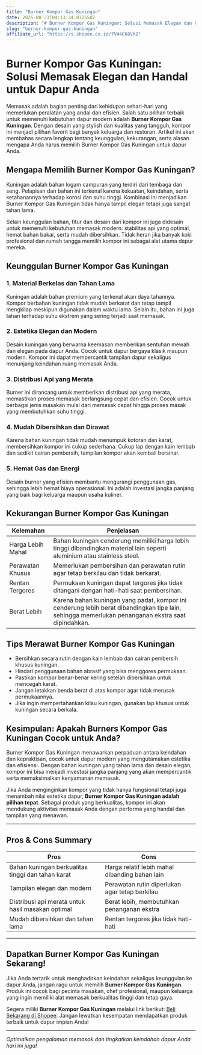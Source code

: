 ```yaml
---
title: "Burner Kompor Gas Kuningan"
date: 2025-08-23T04:13:34.072558Z
description: "# Burner Kompor Gas Kuningan: Solusi Memasak Elegan dan Handal untuk Dapur Anda..."
slug: "burner-kompor-gas-kuningan"
affiliate_url: "https://s.shopee.co.id/7V44C68VX2"
---
```

# Burner Kompor Gas Kuningan: Solusi Memasak Elegan dan Handal untuk Dapur Anda

Memasak adalah bagian penting dari kehidupan sehari-hari yang memerlukan peralatan yang andal dan efisien. Salah satu pilihan terbaik untuk memenuhi kebutuhan dapur modern adalah **Burner Kompor Gas Kuningan**. Dengan desain yang stylish dan kualitas yang tangguh, kompor ini menjadi pilihan favorit bagi banyak keluarga dan restoran. Artikel ini akan membahas secara lengkap tentang keunggulan, kekurangan, serta alasan mengapa Anda harus memilih Burner Kompor Gas Kuningan untuk dapur Anda.

## Mengapa Memilih Burner Kompor Gas Kuningan?

Kuningan adalah bahan logam campuran yang terdiri dari tembaga dan seng. Pelapisan dan bahan ini terkenal karena kekuatan, keindahan, serta ketahanannya terhadap korosi dan suhu tinggi. Kombinasi ini menjadikan Burner Kompor Gas Kuningan tidak hanya tampil elegan tetapi juga sangat tahan lama.

Selain keunggulan bahan, fitur dan desain dari kompor ini juga didesain untuk memenuhi kebutuhan memasak modern: stabilitas api yang optimal, hemat bahan bakar, serta mudah dibersihkan. Tidak heran jika banyak koki profesional dan rumah tangga memilih kompor ini sebagai alat utama dapur mereka.

## Keunggulan Burner Kompor Gas Kuningan

### 1. Material Berkelas dan Tahan Lama  
Kuningan adalah bahan premium yang terkenal akan daya tahannya. Kompor berbahan kuningan tidak mudah berkarat dan tetap tampil mengkilap meskipun digunakan dalam waktu lama. Selain itu, bahan ini juga tahan terhadap suhu ekstrem yang sering terjadi saat memasak.

### 2. Estetika Elegan dan Modern  
Desain kuningan yang berwarna keemasan memberikan sentuhan mewah dan elegan pada dapur Anda. Cocok untuk dapur bergaya klasik maupun modern. Kompor ini dapat mempercantik tampilan dapur sekaligus menunjang keindahan ruang memasak Anda.

### 3. Distribusi Api yang Merata  
Burner ini dirancang untuk memberikan distribusi api yang merata, memastikan proses memasak berlangsung cepat dan efisien. Cocok untuk berbagai jenis masakan mulai dari memasak cepat hingga proses masak yang membutuhkan suhu tinggi.

### 4. Mudah Dibersihkan dan Dirawat  
Karena bahan kuningan tidak mudah menumpuk kotoran dan karat, membersihkan kompor ini cukup sederhana. Cukup lap dengan kain lembab dan sedikit cairan pembersih, tampilan kompor akan kembali bersinar.

### 5. Hemat Gas dan Energi  
Desain burner yang efisien membantu mengurangi penggunaan gas, sehingga lebih hemat biaya operasional. Ini adalah investasi jangka panjang yang baik bagi keluarga maupun usaha kuliner.

## Kekurangan Burner Kompor Gas Kuningan

| Kelemahan | Penjelasan |
|------------|------------|
| Harga Lebih Mahal | Bahan kuningan cenderung memiliki harga lebih tinggi dibandingkan material lain seperti aluminium atau stainless steel. |
| Perawatan Khusus | Memerlukan pembersihan dan perawatan rutin agar tetap berkilau dan tidak berkarat. |
| Rentan Tergores | Permukaan kuningan dapat tergores jika tidak ditangani dengan hati-hati saat pembersihan. |
| Berat Lebih | Karena bahan kuningan yang padat, kompor ini cenderung lebih berat dibandingkan tipe lain, sehingga memerlukan penanganan ekstra saat dipindahkan. |

## Tips Merawat Burner Kompor Gas Kuningan

- Bersihkan secara rutin dengan kain lembab dan cairan pembersih khusus kuningan.
- Hindari penggunaan bahan abrasif yang bisa menggores permukaan.
- Pastikan kompor benar-benar kering setelah dibersihkan untuk mencegah karat.
- Jangan letakkan benda berat di atas kompor agar tidak merusak permukaannya.
- Jika ingin mempertahankan kilau kuningan, gunakan lap khusus untuk kuningan secara berkala.

## Kesimpulan: Apakah Burners Kompor Gas Kuningan Cocok untuk Anda?

Burner Kompor Gas Kuningan menawarkan perpaduan antara keindahan dan kepraktisan, cocok untuk dapur modern yang mengutamakan estetika dan efisiensi. Dengan bahan kuningan yang tahan lama dan desain elegan, kompor ini bisa menjadi investasi jangka panjang yang akan mempercantik serta memaksimalkan kenyamanan memasak.

Jika Anda menginginkan kompor yang tidak hanya fungsional tetapi juga menambah nilai estetika dapur, **Burner Kompor Gas Kuningan adalah pilihan tepat**. Sebagai produk yang berkualitas, kompor ini akan mendukung aktivitas memasak Anda dengan performa yang handal dan tampilan yang menawan.

---

## Pros & Cons Summary

| **Pros** | **Cons** |
|------------|--------------|
| Bahan kuningan berkualitas tinggi dan tahan karat | Harga relatif lebih mahal dibanding bahan lain |
| Tampilan elegan dan modern | Perawatan rutin diperlukan agar tetap berkilau |
| Distribusi api merata untuk hasil masakan optimal | Berat lebih, membutuhkan penanganan ekstra |
| Mudah dibersihkan dan tahan lama | Rentan tergores jika tidak hati-hati |

---

## Dapatkan Burner Kompor Gas Kuningan Sekarang!

Jika Anda tertarik untuk menghadirkan keindahan sekaligus keunggulan ke dapur Anda, jangan ragu untuk memilih **Burner Kompor Gas Kuningan**. Produk ini cocok bagi pecinta masakan, chef profesional, maupun keluarga yang ingin memiliki alat memasak berkualitas tinggi dan tetap gaya.  

Segera miliki **Burner Kompor Gas Kuningan** melalui link berikut: [Beli Sekarang di Shopee](https://s.shopee.co.id/7V44C68VX2). Jangan lewatkan kesempatan mendapatkan produk terbaik untuk dapur impian Anda!

---

*Optimalkan pengalaman memasak dan tingkatkan keindahan dapur Anda hari ini juga!*
